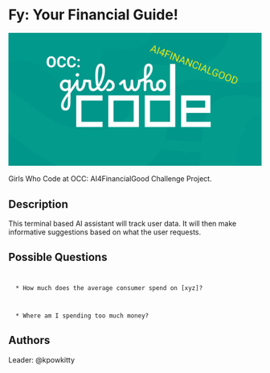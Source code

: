 # Fy: Your Financial Guide!
![alt text](https://github.com/kpowkitty/fy/blob/main/res/gwc-ai4financialgood-logo.png?raw=true)


Girls Who Code at OCC: AI4FinancialGood Challenge Project.

## Description

This terminal based AI assistant will track user data. It will then make informative suggestions based on what the user requests.

## Possible Questions
#
      * How much does the average consumer spend on [xyz]?
#
      * Where am I spending too much money?
  
## Authors

  Leader:
    @kpowkitty
